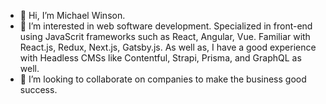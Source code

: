 - 👋 Hi, I’m Michael Winson.
- 👀 I’m interested in web software development. Specialized in front-end using JavaScrit frameworks such as React, Angular, Vue. Familiar with React.js, Redux, Next.js, Gatsby.js. As well as, I have a good experience with Headless CMSs like Contentful, Strapi, Prisma, and GraphQL as well.
- 💞️ I’m looking to collaborate on companies to make the business good success.

<!---
mwdevwork/mwdevwork is a ✨ special ✨ repository because its `README.md` (this file) appears on your GitHub profile.
You can click the Preview link to take a look at your changes.
--->

